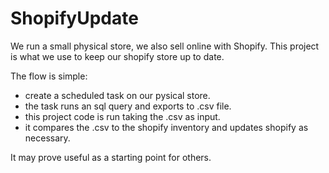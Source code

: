 # ShopifyUpdate
We run a small physical store, we also sell online with Shopify.  This project is what we use to keep our shopify store up
to date.  

The flow is simple:
 * create a scheduled task on our pysical store.
 * the task runs an sql query and exports to .csv file.
 * this project code is run taking the .csv as input.
 * it compares the .csv to the shopify inventory and updates shopify as necessary.
  
It may prove useful as a starting point for others.

 


